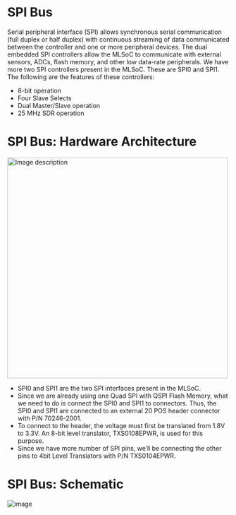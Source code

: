 # SPI Bus
Serial peripheral interface (SPI) allows synchronous serial communication (full duplex or half duplex) with continuous streaming of data communicated between the controller and one or more peripheral devices. The dual embedded SPI controllers allow the MLSoC to communicate with external sensors, ADCs, flash memory, and other low data-rate peripherals. We have more two SPI controllers present in the MLSoC. These are SPI0 and SPI1. The following are the features of these controllers:
  - 8-bit operation
  - Four Slave Selects
  - Dual Master/Slave operation
  - 25 MHz SDR operation

# SPI Bus: Hardware Architecture
<img src="https://github.com/user-attachments/assets/b18118c5-215a-4848-9190-a3415c54e1a6" alt="Image description" width="500" />

- SPI0 and SPI1 are the two SPI interfaces present in the MLSoC.
- Since we are already using one Quad SPI with QSPI Flash Memory, what we need to do is connect the SPI0 and SPI1 to connectors. Thus, the SPI0 and SPI1 are connected to an external 20 POS header connector with P/N 70246-2001.
- To connect to the header, the voltage must first be translated from 1.8V to 3.3V. An 8-bit level translator, TXS0108EPWR, is used for this purpose.
- Since we have more number of SPI pins, we’ll be connecting the other pins to 4bit Level Translators with P/N TXS0104EPWR.

# SPI Bus: Schematic
![image](https://github.com/user-attachments/assets/fd821908-e835-4490-b8ef-d6771ea92e52)
